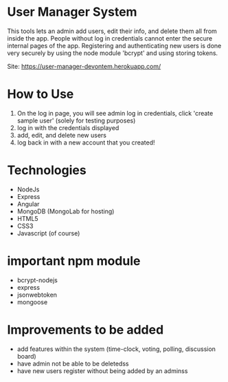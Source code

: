 # User Manager System

This tools lets an admin add users, edit their info, and delete them all from inside the app. People without log in credentials cannot enter the secure internal pages of the app. Registering and authenticating new users is done very securely by using the node module 'bcrypt' and using storing tokens. 

Site: https://user-manager-devontem.herokuapp.com/

# How to Use
1. On the log in page, you will see admin log in credentials, click 'create sample user' (solely for testing purposes)
2. log in with the credentials displayed
3. add, edit, and delete new users
4. log back in with a new account that you created!

# Technologies
- NodeJs
- Express
- Angular
- MongoDB (MongoLab for hosting)
- HTML5
- CSS3
- Javascript (of course)

# important npm module
- bcrypt-nodejs
- express
- jsonwebtoken
- mongoose

# Improvements to be added
- add features within the system (time-clock, voting, polling, discussion board)
- have admin not be able to be deletedss
- have new users register without being added by an adminss